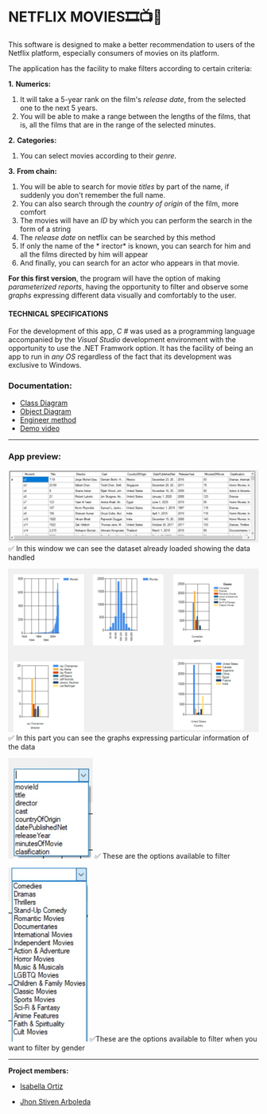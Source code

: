   # **NETFLIX MOVIES**🎞️📺🎥

This software is designed to make a better recommendation to users of the Netflix platform, especially consumers of movies on its platform.

The application has the facility to make filters according to certain criteria:

**1.** **Numerics:**

   1.  It will take a 5-year rank on the film's *release date*, from the selected one to the next 5 years.
   1.   You will be able to make a range between the lengths of the films, that is, all the films that are in the range of the selected minutes.
  
**2.** **Categories:**

  1.  You can select movies according to their *genre*.
  
**3.** **From chain:**

  1.   You will be able to search for movie *titles* by part of the name, if suddenly you don't remember the full name.
  2.  You can also search through the *country of origin* of the film, more comfort
  3. The movies will have an *ID* by which you can perform the search in the form of a string
  4.  The *release date* on netflix can be searched by this method
  5. If only the name of the * irector* is known, you can search for him and all the films directed by him will appear
  6. And finally, you can search for an actor who appears in that movie.



**For this first version**, the program will have the option of making *parameterized reports*, having the opportunity to filter and observe some *graphs* expressing different data visually and comfortably to the user.

#### TECHNICAL SPECIFICATIONS

For the development of this app, *C #* was used as a programming language accompanied by the *Visual Studio* development environment with the opportunity to use the .NET Framwork option.
It has the facility of being an app to run in *any OS* regardless of the fact that its development was exclusive to Windows.

### Documentation:

- [Class Diagram](https://github.com/StivenArboleda/NetflixMovies/blob/master/NetflixMovies/Doscumentation/Class%20Diagram.pdf "Class Diagram")
- [Object Diagram](https://github.com/StivenArboleda/NetflixMovies/blob/master/NetflixMovies/Doscumentation/Object%20Diagram.pdf " Object Diagram")
- [Engineer method](https://github.com/StivenArboleda/NetflixMovies/blob/master/NetflixMovies/Doscumentation/EngineeringMethod.pdf "Engineer method")
- [Demo video](https://youtu.be/-J4dSvfLZvg "Demo video")


------------

### App preview:

![Data Set](https://github.com/StivenArboleda/NetflixMovies/blob/master/NetflixMovies/Images/DataSet.jpeg "Data Set")
 ✅ In this window we can see the dataset already loaded showing the data handled

![Graphs](https://github.com/StivenArboleda/NetflixMovies/blob/master/NetflixMovies/Images/Graphs.jpeg "Graphs")
✅ In this part you can see the graphs expressing particular information of the data

![Options filter](https://github.com/StivenArboleda/NetflixMovies/blob/master/NetflixMovies/Images/Options%20filter.jpeg "Options filter")
✅ These are the options available to filter

![Filter by genre](https://github.com/StivenArboleda/NetflixMovies/blob/master/NetflixMovies/Images/Filter%20by%20genre.jpeg "Filter by genre")
✅These are the options available to filter when you want to filter by gender

------------


**Project members:**

- [Isabella Ortiz](https://github.com/isabellaortiz5 "Isabella Ortiz")

- [Jhon Stiven Arboleda](https://github.com/StivenArboleda "Jhon Stiven Arboleda")
